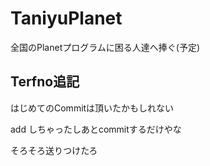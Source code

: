# TaniyuPlanet
全国のPlanetプログラムに困る人達へ捧ぐ(予定)
## Terfno追記
はじめてのCommitは頂いたかもしれない

add しちゃったしあとcommitするだけやな

そろそろ送りつけたろ

